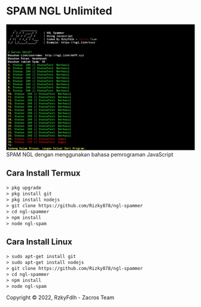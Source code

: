 # SPAM NGL Unlimited
![image](https://raw.githubusercontent.com/Rizky878/ngl-spammer/main/screenshot/20220630_182536.jpg)
SPAM NGL dengan menggunakan bahasa pemrograman JavaScript

## Cara Install Termux
```
> pkg upgrade
> pkg install git
> pkg install nodejs
> git clone https://github.com/Rizky878/ngl-spammer
> cd ngl-spammer
> npm install
> node ngl-spam
```


## Cara Install Linux
```
> sudo apt-get install git
> sudo apt-get install nodejs
> git clone https://github.com/Rizky878/ngl-spammer
> cd ngl-spammer
> npm install
> node ngl-spam
```

Copyright © 2022, RzkyFdlh - Zacros Team


